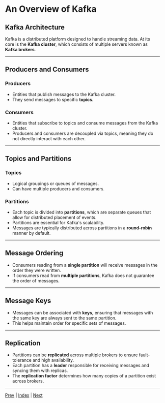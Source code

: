 # An Overview of Kafka

## Kafka Architecture
Kafka is a distributed platform designed to handle streaming data. At its core is the **Kafka cluster**, which consists of multiple servers known as **Kafka brokers**.

---

## Producers and Consumers

### Producers
- Entities that publish messages to the Kafka cluster.
- They send messages to specific **topics**.

### Consumers
- Entities that subscribe to topics and consume messages from the Kafka cluster.
- Producers and consumers are decoupled via topics, meaning they do not directly interact with each other.

---

## Topics and Partitions

### Topics
- Logical groupings or queues of messages.
- Can have multiple producers and consumers.

### Partitions
- Each topic is divided into **partitions**, which are separate queues that allow for distributed placement of events.
- Partitions are essential for Kafka's scalability.
- Messages are typically distributed across partitions in a **round-robin** manner by default.

---

## Message Ordering
- Consumers reading from a **single partition** will receive messages in the order they were written.
- If consumers read from **multiple partitions**, Kafka does not guarantee the order of messages.

---

## Message Keys
- Messages can be associated with **keys**, ensuring that messages with the same key are always sent to the same partition.
- This helps maintain order for specific sets of messages.

---

## Replication
- Partitions can be **replicated** across multiple brokers to ensure fault-tolerance and high availability.
- Each partition has a **leader** responsible for receiving messages and syncing them with replicas.
- The **replication factor** determines how many copies of a partition exist across brokers.

---

[Prev]() | [Index](../INDEX.md) | [Next](02.ProducersAndConsumers.md)
